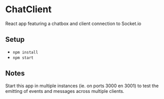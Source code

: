 # ChatClient

React app featuring a chatbox and client connection to Socket.io

## Setup

- `npm install`
- `npm start`

## Notes

Start this app in multiple instances (ie. on ports 3000 en 3001) to test the emitting of events and messages across multiple clients.
